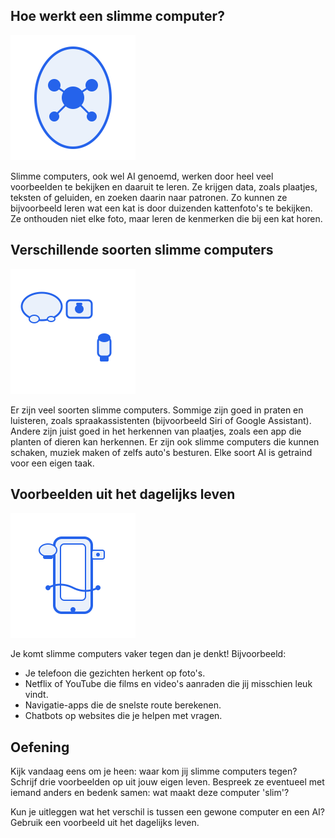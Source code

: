 ## Hoe werkt een slimme computer?

<img src="/static/images/ai_brein.svg" alt="Illustratie van een AI-brein" width="200" />

Slimme computers, ook wel AI genoemd, werken door heel veel voorbeelden te bekijken en daaruit te leren. Ze krijgen data, zoals plaatjes, teksten of geluiden, en zoeken daarin naar patronen. Zo kunnen ze bijvoorbeeld leren wat een kat is door duizenden kattenfoto's te bekijken. Ze onthouden niet elke foto, maar leren de kenmerken die bij een kat horen.

## Verschillende soorten slimme computers

<img src="/static/images/ai_types.svg" alt="Drie AI-icoontjes: spraakwolk, camera, schaakstuk" width="200" />

Er zijn veel soorten slimme computers. Sommige zijn goed in praten en luisteren, zoals spraakassistenten (bijvoorbeeld Siri of Google Assistant). Andere zijn juist goed in het herkennen van plaatjes, zoals een app die planten of dieren kan herkennen. Er zijn ook slimme computers die kunnen schaken, muziek maken of zelfs auto's besturen. Elke soort AI is getraind voor een eigen taak.

## Voorbeelden uit het dagelijks leven

<img src="/static/images/ai_smartphone.svg" alt="Smartphone met AI-symbolen" width="200" />

Je komt slimme computers vaker tegen dan je denkt! Bijvoorbeeld:
- Je telefoon die gezichten herkent op foto's.
- Netflix of YouTube die films en video's aanraden die jij misschien leuk vindt.
- Navigatie-apps die de snelste route berekenen.
- Chatbots op websites die je helpen met vragen.

## Oefening

Kijk vandaag eens om je heen: waar kom jij slimme computers tegen? Schrijf drie voorbeelden op uit jouw eigen leven. Bespreek ze eventueel met iemand anders en bedenk samen: wat maakt deze computer 'slim'? 

<div class="ai-voorbeeld">Kun je uitleggen wat het verschil is tussen een gewone computer en een AI? Gebruik een voorbeeld uit het dagelijks leven.</div> 